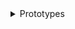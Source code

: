 
<details>

<summary >Prototypes</summary>

</div>

_This text is written in Markdown format and converted to HTML at load time and inserted here._

The following are GitHub projects currently built on TooToo:

Develop build: <a href="prototypes/0-template/index.html" target="_blank">template</a>
Current build: <a href="https://pushme-pullyou.github.io/tootoo13/prototypes/0-template/" target="_blank">template</a>

Develop build: <a href="prototypes/pushme-pullyou/index.html" target="_blank">pushme-pullyou</a>
Current build: <a href="https://pushme-pullyou.github.io" target="_blank">pushme-pullyou</a>

Develop build: <a href="prototypes/spider-gbxml-tools/index.html" target="_blank">spider-gbxml-tools</a>
Current build: <a href="https://ladybug-tools.github.io/spider-gbxml-tools" target="_blank">spider-gbxml-tools</a>

Develop build: <a href="prototypes/spider-gbxml-viewer/index.html" target="_blank">spider-gbxml-viewer</a>
Current build: <a href="https://ladybug-tools.github.io/spider-gbxml-tools/spider-gbxml-viewer/" target="_blank">spider-gbxml-viewer</a>

Develop build: <a href="prototypes/spider-rad-viewer-home/index.html" target="_blank">spider-rad-viewer-home</a>
Current build: <a href="https://ladybug-tools.github.io/spider-rad-viewer" target="_blank">spider-rad-viewer-home</a>

Develop build: <a href="prototypes/spider-rad-viewer/rad-viewer/index.html" target="_blank">spider-rad-viewer</a>
Current build: <a href="https://ladybug-tools.github.io/spider-rad-viewer/rad-viewer" target="_blank">spider-rad-viewer</a>

Develop build: <a href="prototypes/theo-armour/index.html" target="_blank">theo-armour</a>
Current build: <a href="https://theo-armour.github.io" target="_blank">theo-armour</a>

</div>

</details>

<!--


Develop build: <a href="prototypes//index.html" target="_blank"></a>
Current build: <a href="https://.github.io" target="_blank"></a>


-->

